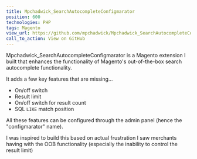 ```yaml
---
title: Mpchadwick_SearchAutocompleteConfigmarator
position: 600
technologies: PHP
tags: Magento
view_url: https://github.com/mpchadwick/Mpchadwick_SearchAutocompleteConfigmarator
call_to_action: View on GitHub
---
```


Mpchadwick_SearchAutocompleteConfigmarator is a Magento extension I built that enhances the functionality of Magento's out-of-the-box search autocomplete functionality.

It adds a few key features that are missing...

- On/off switch
- Result limit
- On/off switch for result count
- SQL `LIKE` match position

All these features can be configured through the admin panel (hence the "configmarator" name).

I was inspired to build this based on actual frustration I saw merchants having with the OOB functionality (especially the inability to control the result limit)
